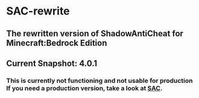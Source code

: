 # SAC-rewrite
## The rewritten version of ShadowAntiCheat for Minecraft:Bedrock Edition
## Current Snapshot: 4.0.1
### This is currently not functioning and not usable for production<br>If you need a production version, take a look at [SAC](https://github.com/DarkWav/SAC).
